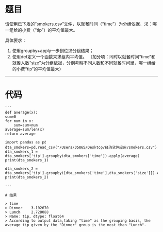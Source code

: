 # 题目

请使用已下发的“smokers.csv”文件，以就餐时间（“time”）为分组依据，求：哪一组给的小费（“tip”）的平均值最大。

具体要求：

1. 使用groupby+apply一步到位求分组结果；
2. 使用def定义一个函数来求组内平均值。
（加分项：同时以就餐时间“time”和就餐人数“size”为分组依据，分别考察不同人数和不同就餐时间里，哪一组给的小费“tip”的平均值最大）

---

# 代码

    ```
    def average(x):
    sum=0
    for num in x:
        sum=sum+num
    average=sum/len(x)
    return average
    
    import pandas as pd
    dta_smokers=pd.read_csv("/Users/35865/Desktop/经济软件应用/smokers.csv")	
    dta_smokers_1 = dta_smokers['tip'].groupby(dta_smokers['time']).apply(average)
    print(dta_smokers_1)
    
    dta_smokers_2 = dta_smokers['tip'].groupby([dta_smokers['time'],dta_smokers['size']]).apply(average)
    print(dta_smokers_2)
   ```
---
   
# 结果

> time
> Dinner    3.102670
> Lunch     2.728088
> Name: tip, dtype: float64
> According to output data,taking "time" as the grouping basis, the average tip given by the "Dinner" group is the most than "Lunch".

